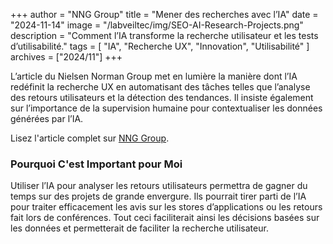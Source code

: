 +++
author = "NNG Group"
title = "Mener des recherches avec l’IA"
date = "2024-11-14"
image = "/labveiltec/img/SEO-AI-Research-Projects.png"
description = "Comment l’IA transforme la recherche utilisateur et les tests d’utilisabilité."
tags = [
    "IA",
    "Recherche UX",
    "Innovation",
    "Utilisabilité"
]
archives = ["2024/11"]
+++

L’article du Nielsen Norman Group met en lumière la manière dont l’IA redéfinit la recherche UX en automatisant des tâches telles que l’analyse des retours utilisateurs et la détection des tendances. Il insiste également sur l’importance de la supervision humaine pour contextualiser les données générées par l’IA.

Lisez l'article complet sur [NNG Group](https://www.nngroup.com/articles/research-with-ai/).  
<!--more-->

### Pourquoi C'est Important pour Moi  

Utiliser l’IA pour analyser les retours utilisateurs permettra de gagner du temps sur des projets de grande envergure. Ils pourrait tirer parti de l’IA pour traiter efficacement les avis sur les stores d’applications ou les retours fait lors de conférences. Tout ceci faciliterait ainsi les décisions basées sur les données et permetterait de faciliter la recherche utilisateur.

<br>
